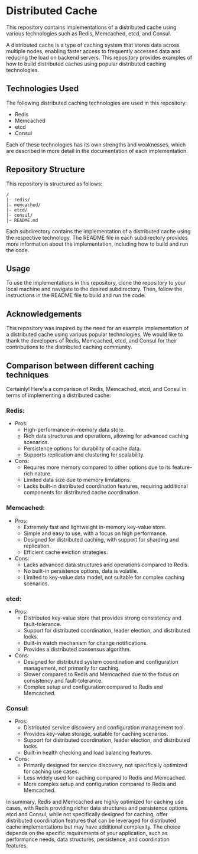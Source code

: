 # Distributed Cache

This repository contains implementations of a distributed cache using various technologies such as Redis, Memcached, etcd, and Consul. 

A distributed cache is a type of caching system that stores data across multiple nodes, enabling faster access to frequently accessed data and reducing the load on backend servers. This repository provides examples of how to build distributed caches using popular distributed caching technologies. 

## Technologies Used

The following distributed caching technologies are used in this repository:

- Redis
- Memcached
- etcd
- Consul

Each of these technologies has its own strengths and weaknesses, which are described in more detail in the documentation of each implementation. 

## Repository Structure

This repository is structured as follows:

```
/
|- redis/
|- memcached/
|- etcd/
|- consul/
|- README.md
```

Each subdirectory contains the implementation of a distributed cache using the respective technology. The README file in each subdirectory provides more information about the implementation, including how to build and run the code. 

## Usage

To use the implementations in this repository, clone the repository to your local machine and navigate to the desired subdirectory. Then, follow the instructions in the README file to build and run the code. 

## Acknowledgements

This repository was inspired by the need for an example implementation of a distributed cache using various popular technologies. We would like to thank the developers of Redis, Memcached, etcd, and Consul for their contributions to the distributed caching community.

## Comparison between different caching techniques

Certainly! Here's a comparison of Redis, Memcached, etcd, and Consul in terms of implementing a distributed cache:

### Redis:
- Pros:
  - High-performance in-memory data store.
  - Rich data structures and operations, allowing for advanced caching scenarios.
  - Persistence options for durability of cache data.
  - Supports replication and clustering for scalability.
- Cons:
  - Requires more memory compared to other options due to its feature-rich nature.
  - Limited data size due to memory limitations.
  - Lacks built-in distributed coordination features, requiring additional components for distributed cache coordination.

### Memcached:
- Pros:
  - Extremely fast and lightweight in-memory key-value store.
  - Simple and easy to use, with a focus on high performance.
  - Designed for distributed caching, with support for sharding and replication.
  - Efficient cache eviction strategies.
- Cons:
  - Lacks advanced data structures and operations compared to Redis.
  - No built-in persistence options, data is volatile.
  - Limited to key-value data model, not suitable for complex caching scenarios.

### etcd:
- Pros:
  - Distributed key-value store that provides strong consistency and fault-tolerance.
  - Support for distributed coordination, leader election, and distributed locks.
  - Built-in watch mechanism for change notifications.
  - Provides a distributed consensus algorithm.
- Cons:
  - Designed for distributed system coordination and configuration management, not primarily for caching.
  - Slower compared to Redis and Memcached due to the focus on consistency and fault-tolerance.
  - Complex setup and configuration compared to Redis and Memcached.

### Consul:
- Pros:
  - Distributed service discovery and configuration management tool.
  - Provides key-value storage, suitable for caching scenarios.
  - Support for distributed coordination, leader election, and distributed locks.
  - Built-in health checking and load balancing features.
- Cons:
  - Primarily designed for service discovery, not specifically optimized for caching use cases.
  - Less widely used for caching compared to Redis and Memcached.
  - More complex setup and configuration compared to Redis and Memcached.

In summary, Redis and Memcached are highly optimized for caching use cases, with Redis providing richer data structures and persistence options. etcd and Consul, while not specifically designed for caching, offer distributed coordination features that can be leveraged for distributed cache implementations but may have additional complexity. The choice depends on the specific requirements of your application, such as performance needs, data structures, persistence, and coordination features.
